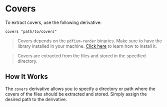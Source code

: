 # Covers

To extract covers, use the following derivative:

```monset
covers "path/to/covers"
```

> Covers depends on the `pdfium-render` binaries. Make sure to have the library installed in your machine. [Click here](https://github.com/bblanchon/pdfium-binaries) to learn how to install it.

> Covers are extracted from the files and stored in the specified directory.

## How It Works

The `covers` derivative allows you to specify a directory or path where the covers of the files should be extracted and stored. Simply assign the desired path to the derivative.
